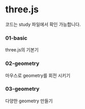 # three.js

코드는 study 파일에서 확인 가능합니다.

### 01-basic

three.js의 기본기

### 02-geometry

마우스로 geometry를 회전 시키기

### 03-geometry

다양한 geometry 만들기